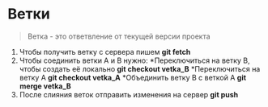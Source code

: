 # Ветки

>Ветка - это ответвление от текущей версии проекта

1. Чтобы получить ветку с сервера пишем **git fetch**
1. Чтобы соединить ветки А и В нужно: 
	*Переключиться на ветку В, чтобы создать её локально **git checkout vetka_B**
	*Переключиться на ветку А **git checkout vetka_A**
	*Объединить ветку В с веткой А **git merge vetka_B**
1. После слияния веток отправить изменения на сервер **git push**
	
